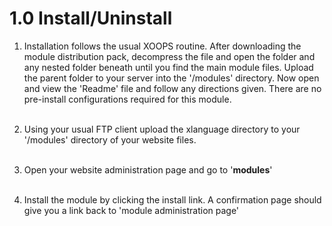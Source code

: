 1.0 Install/Uninstall
================================
1. Installation follows the usual XOOPS routine. After downloading the module distribution pack, decompress the file and open the folder and any nested folder beneath until you find the main module files. Upload the parent folder to your server into the '/modules' directory. Now open and view the  'Readme' file and follow any directions given. There are no pre-install configurations required for this module. <br><br>  

2. Using your usual FTP client upload the xlanguage directory to your '/modules' directory of your website files.<br> <br> 

3. Open your website administration page and go to '**modules**'<br> <br> 

4. Install the module by clicking the install link. A confirmation page should give you a link back to 'module administration page'